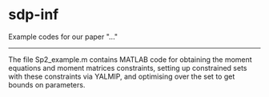 # sdp-inf
Example codes for our paper "..."

---------------------------------

The file Sp2_example.m contains MATLAB code for obtaining the moment equations and moment matrices constraints, setting up constrained sets with these constraints via YALMIP, and optimising over the set to get bounds on parameters.

